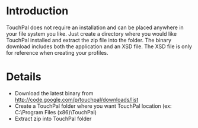 # Introduction #

TouchPal does not require an installation and can be placed anywhere in your file system you like.   Just create a directory where you would like TouchPal installed and extract the zip file into the folder.  The binary download includes both the application and an XSD file.  The XSD file is only for reference when creating your profiles.


# Details #

  * Download the latest binary from http://code.google.com/p/touchpal/downloads/list
  * Create a TouchPal folder where you want TouchPal location (ex: C:\Program Files (x86)\TouchPal)
  * Extract zip into TouchPal folder